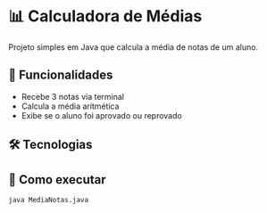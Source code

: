 # 📊 Calculadora de Médias

Projeto simples em Java que calcula a média de notas de um aluno.

## 🧠 Funcionalidades
- Recebe 3 notas via terminal
- Calcula a média aritmética
- Exibe se o aluno foi aprovado ou reprovado

## 🛠️ Tecnologias

## 🚀 Como executar
```bash
java MediaNotas.java
